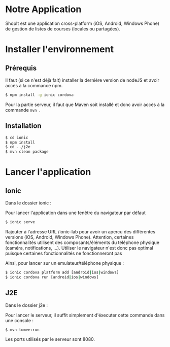 # Notre Application

ShopIt est une application cross-platform (iOS, Android, Windows Phone) de gestion de listes de courses (locales ou partagées).


# Installer l'environnement


## Prérequis 

Il faut (si ce n'est déjà fait) installer la dernière version de nodeJS et avoir accès à la commance npm.

```bash
$ npm install -g ionic cordova
```

Pour la partie serveur, il faut que Maven soit installé et donc avoir accès à la commande ```mvn ```.

## Installation

```bash
$ cd ionic
$ npm install
$ cd ../j2e
$ mvn clean package
```


# Lancer l'application

## Ionic
Dans le dossier ionic :

Pour lancer l'application dans une fenêtre du navigateur par défaut

```bash
$ ionic serve
```

Rajouter à l'adresse URL /ionic-lab pour avoir un apercu des différentes versions (iOS, Android, Windows Phone).
Attention, certaines fonctionnalités utilisent des composants/éléments du téléphone physique (caméra, notifications, ...). Utiliser le navigateur n'est donc pas optimal puisque certaines fonctionnalités ne fonctionneront pas

Ainsi, pour lancer sur un emulateur/téléphone physique :

```bash
$ ionic cordova platform add [android|ios|windows]
$ ionic cordova run [android|ios|windows]
```


## J2E



Dans le dossier j2e :

Pour lancer le serveur, il suffit simplement d'éxecuter cette commande dans une console :

```bash
$ mvn tomee:run
```
Les ports utilisés par le serveur sont 8080.



